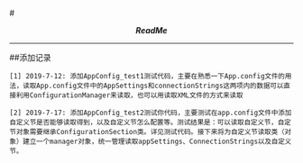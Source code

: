 #<center>***ReadMe***</center>

------
##添加记录

`[1] 2019-7-12: 添加AppConfig_test1测试代码，主要在熟悉一下App.config文件的用法，读取App.config文件中的AppSettings和connectionStrings这两项内的数据可以直接利用ConfigurationManager来读取，也可以用读取XML文件的方式来读取`

`[2] 2019-7-17: 添加AppConfig_test2测试你代码，主要测试在app.config文件中添加自定义节是否能够读取得到，以及自定义节怎么配置等。测试结果是：可以读取自定义节，自定节对象需要继承ConfigurationSection类。详见测试代码。接下来将为自定义节读取类（对象）建立一个manager对象，统一管理读取appSettings、ConnectionStrings以及自定义节。`

 
